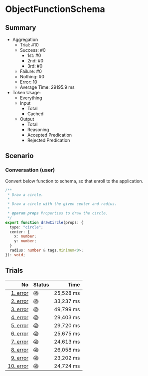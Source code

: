 # ObjectFunctionSchema
## Summary
  - Aggregation
    - Trial: #10
    - Success: #0
      - 1st: #0
      - 2nd: #0
      - 3rd: #0
    - Failure: #0
    - Nothing: #0
    - Error: 10
    - Average Time: 29195.9 ms
  - Token Usage:
    - Everything
    - Input
      - Total
      - Cached
    - Output
      - Total
      - Reasoning
      - Accepted Predication
      - Rejected Predication

## Scenario
### Conversation (user)
Convert below function to schema, so that enroll to the application.

```ts
/**
 * Draw a circle.
 *
 * Draw a circle with the given center and radius.
 *
 * @param props Properties to draw the circle.
 */
export function drawCircle(props: {
  type: "circle";
  center: {
    x: number;
    y: number;
  }
  radius: number & tags.Minimum<0>;
}): void;
```

## Trials
No | Status | Time
---:|:-------|------:
[1. error](./trials/1.error.json) | 😱 | 25,528 ms
[2. error](./trials/2.error.json) | 😱 | 33,237 ms
[3. error](./trials/3.error.json) | 😱 | 49,799 ms
[4. error](./trials/4.error.json) | 😱 | 29,403 ms
[5. error](./trials/5.error.json) | 😱 | 29,720 ms
[6. error](./trials/6.error.json) | 😱 | 25,675 ms
[7. error](./trials/7.error.json) | 😱 | 24,613 ms
[8. error](./trials/8.error.json) | 😱 | 26,058 ms
[9. error](./trials/9.error.json) | 😱 | 23,202 ms
[10. error](./trials/10.error.json) | 😱 | 24,724 ms